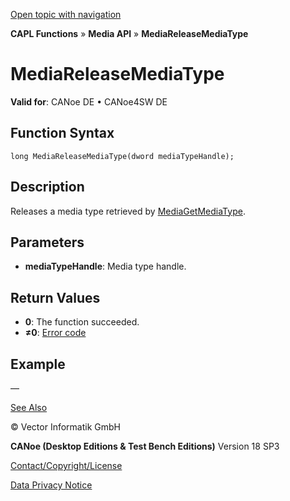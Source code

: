 [Open topic with navigation](../../../../../CANoeDEFamily.htm#Topics/CAPLFunctions/Media/Functions/CAPLfunctionMediaReleaseMediaType.md)

**CAPL Functions** » **Media API** » **MediaReleaseMediaType**

# MediaReleaseMediaType

**Valid for**: CANoe DE • CANoe4SW DE

## Function Syntax

```plaintext
long MediaReleaseMediaType(dword mediaTypeHandle);
```

## Description

Releases a media type retrieved by [MediaGetMediaType](CAPLfunctionMediaGetMediaType.md).

## Parameters

- **mediaTypeHandle**: Media type handle.

## Return Values

- **0**: The function succeeded.
- **≠0**: [Error code](../CAPLfunctionsMediaErrorCodes.md)

## Example

—

[See Also](javascript:void(0);)

© Vector Informatik GmbH

**CANoe (Desktop Editions & Test Bench Editions)** Version 18 SP3

[Contact/Copyright/License](../../../Shared/ContactCopyrightLicense.md)

[Data Privacy Notice](https://www.vector.com/int/en/company/get-info/privacy-policy/)